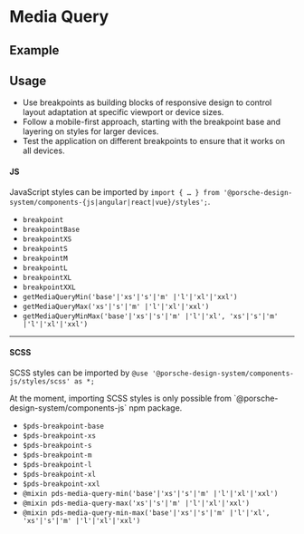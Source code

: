 # Media Query

<TableOfContents></TableOfContents>

## Example

<Playground :frameworkMarkup="codeExample" :externalStackBlitzDependencies="['styled-components']">
  <ExampleStylesMediaQuery />
</Playground>

## Usage

- Use breakpoints as building blocks of responsive design to control layout adaptation at specific viewport or device
  sizes.
- Follow a mobile-first approach, starting with the breakpoint base and layering on styles for larger devices.
- Test the application on different breakpoints to ensure that it works on all devices.

#### JS

JavaScript styles can be imported by
`import { … } from '@porsche-design-system/components-{js|angular|react|vue}/styles';`.

- `breakpoint`
- `breakpointBase`
- `breakpointXS`
- `breakpointS`
- `breakpointM`
- `breakpointL`
- `breakpointXL`
- `breakpointXXL`
- `getMediaQueryMin('base'|'xs'|'s'|'m' |'l'|'xl'|'xxl')`
- `getMediaQueryMax('xs'|'s'|'m' |'l'|'xl'|'xxl')`
- `getMediaQueryMinMax('base'|'xs'|'s'|'m' |'l'|'xl', 'xs'|'s'|'m' |'l'|'xl'|'xxl')`

---

#### SCSS

SCSS styles can be imported by `@use '@porsche-design-system/components-js/styles/scss' as *;`

<p-inline-notification heading="Important note" state="warning" persistent="true">
 At the moment, importing SCSS styles is only possible from `@porsche-design-system/components-js` npm package.
</p-inline-notification>

- `$pds-breakpoint-base`
- `$pds-breakpoint-xs`
- `$pds-breakpoint-s`
- `$pds-breakpoint-m`
- `$pds-breakpoint-l`
- `$pds-breakpoint-xl`
- `$pds-breakpoint-xxl`
- `@mixin pds-media-query-min('base'|'xs'|'s'|'m' |'l'|'xl'|'xxl')`
- `@mixin pds-media-query-max('xs'|'s'|'m' |'l'|'xl'|'xxl')`
- `@mixin pds-media-query-min-max('base'|'xs'|'s'|'m' |'l'|'xl', 'xs'|'s'|'m' |'l'|'xl'|'xxl')`

<script lang="ts">
import Vue from 'vue';
import Component from 'vue-class-component';
import { getStylesMediaQueryCodeSamples } from '@porsche-design-system/shared';
import { adjustSelectedFramework } from '@/utils';
import ExampleStylesMediaQuery from '@/pages/patterns/styles/example-media-query.vue';

@Component({
  components: {
    ExampleStylesMediaQuery
  },
})
export default class Code extends Vue {
  codeExample = getStylesMediaQueryCodeSamples();

  public mounted(): void {
    adjustSelectedFramework(this.codeExample);
  }
}
</script>
